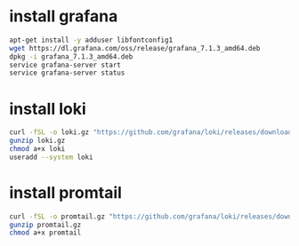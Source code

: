 # install grafana

```bash
apt-get install -y adduser libfontconfig1
wget https://dl.grafana.com/oss/release/grafana_7.1.3_amd64.deb
dpkg -i grafana_7.1.3_amd64.deb
service grafana-server start
service grafana-server status
```

# install loki
```bash
curl -fSL -o loki.gz "https://github.com/grafana/loki/releases/download/v1.6.1/loki-linux-amd64.zip"
gunzip loki.gz
chmod a+x loki
useradd --system loki
```

# install promtail
```bash
curl -fSL -o promtail.gz "https://github.com/grafana/loki/releases/download/v1.6.1/promtail-linux-amd64.zip"
gunzip promtail.gz
chmod a+x promtail
```
